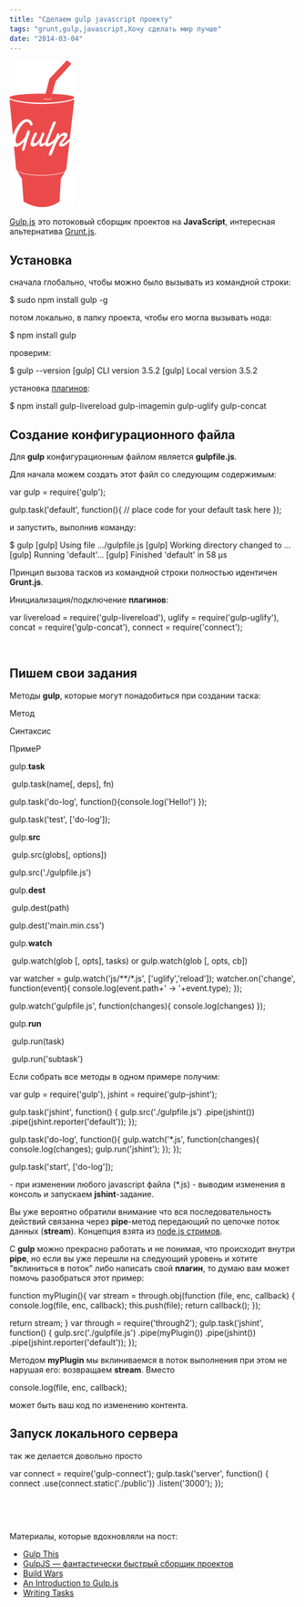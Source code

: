 ```yaml
---
title: "Сделаем gulp javascript проекту"
tags: "grunt,gulp,javascript,Хочу сделать мир лучше"
date: "2014-03-04"
---
```


![](images/gulp.png "gulp logo")

[Gulp.js](https://gulpjs.com/) это потоковый сборщик проектов на **JavaScript**, интересная альтернатива [Grunt.js](https://gruntjs.com/ "gruntjs.com").

## Установка

сначала глобально, чтобы можно было вызывать из командной строки:

$ sudo npm install gulp -g

потом локально, в папку проекта, чтобы его могла вызывать нода:

$ npm install gulp

проверим:

$ gulp --version
[gulp] CLI version 3.5.2
[gulp] Local version 3.5.2

установка [плагинов](https://gratimax.github.io/search-gulp-plugins/):

$ npm install gulp-livereload gulp-imagemin gulp-uglify gulp-concat

## Создание конфигурационного файла

Для **gulp** конфигурационным файлом является **gulpfile.js**.

Для начала можем создать этот файл со следующим содержимым:

var gulp = require('gulp');

gulp.task('default', function(){
  // place code for your default task here
});

и запустить, выполнив команду:

$ gulp
[gulp] Using file .../gulpfile.js
[gulp] Working directory changed to ...
[gulp] Running 'default'...
[gulp] Finished 'default' in 58 μs

Принцип вызова тасков из командной строки полностью идентичен **Grunt.js**.

Инициализация/подключение **плагинов**:

var livereload = require('gulp-livereload'),
    uglify = require('gulp-uglify'),
    concat = require('gulp-concat'),
    connect = require('connect');

 

## Пишем свои задания

Методы **gulp**, которые могут понадобиться при создании таска:

Метод

Синтаксис

ПримеР

gulp.**task**

 gulp.task(name[, deps], fn)

gulp.task('do-log',
  function(){console.log('Hello!')
});

gulp.task('test', ['do-log']);

gulp.**src**

 gulp.src(globs[, options])

gulp.src('./gulpfile.js')

gulp.**dest**

 gulp.dest(path)

gulp.dest('main.min.css')

gulp.**watch**

 gulp.watch(glob [, opts], tasks) or gulp.watch(glob [, opts, cb])

var watcher = gulp.watch('js/\*\*/\*.js',
             ['uglify','reload']);
watcher.on('change', function(event){
  console.log(event.path+' -> '+event.type);
});

gulp.watch('gulpfile.js', function(changes){
console.log(changes) });

gulp.**run**

 gulp.run(task)

 gulp.run('subtask')

Если собрать все методы в одном примере получим:

var gulp = require('gulp'),
    jshint = require('gulp-jshint');

gulp.task('jshint', function() {
  gulp.src('./gulpfile.js')
    .pipe(jshint())
    .pipe(jshint.reporter('default'));
});

gulp.task('do-log', function(){
	gulp.watch('\*.js', function(changes){
		console.log(changes);
		gulp.run('jshint');
	});
});

gulp.task('start', ['do-log']);

\- при изменении любого javascript файла (\*.js) - выводим изменения в консоль и запускаем **jshint**\-задание.

Вы уже вероятно обратили внимание что вся последовательность действий связанна через **pipe**\-метод передающий по цепочке поток данных (**stream**). Концепция взята из [node.js стримов](https://github.com/substack/stream-handbook).

С **gulp** можно прекрасно работать и не понимая, что происходит внутри **pipe**, но если вы уже перешли на следующий уровень и хотите "вклиниться в поток" либо написать свой **плагин**, то думаю вам может помочь разобраться этот пример:

function myPlugin(){
  var stream = through.obj(function (file, enc, callback) {
    console.log(file, enc, callback);
    this.push(file);
    return callback();
  });

  return stream;
}
var through = require('through2');
gulp.task('jshint', function() {
  gulp.src('./gulpfile.js')
  .pipe(myPlugin())
   .pipe(jshint())
   .pipe(jshint.reporter('default'));
});

Методом **myPlugin** мы вклиниваемся в поток выполнения при этом не нарушая его: возвращаем **stream**. Вместо

console.log(file, enc, callback);

может быть ваш код по изменению контента.

## Запуск локального сервера

так же делается довольно просто

var connect = require('gulp-connect');
gulp.task('server', function() {
    connect
        .use(connect.static('./public'))
        .listen('3000');
});

 

 

Материалы, которые вдохновляли на пост:

- [Gulp This](https://laracasts.com/lessons/gulp-this)
- [GulpJS — фантастически быстрый сборщик проектов](https://habrahabr.ru/post/208890/)
- [Build Wars](https://markdalgleish.github.io/presentation-build-wars-gulp-vs-grunt/)
- [An Introduction to Gulp.js](https://www.sitepoint.com/introduction-gulp-js/)
- [Writing Tasks](https://tooling.github.io/book-of-modern-frontend-tooling/build-systems/gulp/writing-tasks.html "https://tooling.github.io/")
